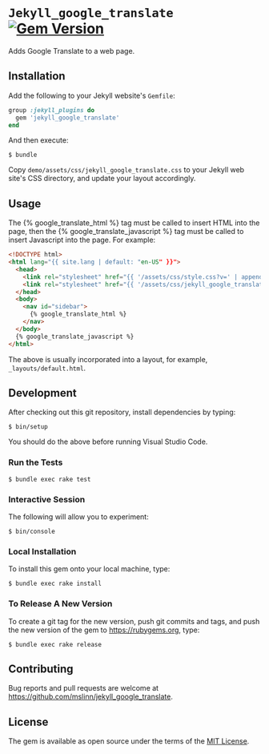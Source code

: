 # `Jekyll_google_translate` [![Gem Version](https://badge.fury.io/rb/jekyll_google_translate.svg)](https://badge.fury.io/rb/jekyll_google_translate)

Adds Google Translate to a web page.


## Installation

Add the following to your Jekyll website's `Gemfile`:

```ruby
group :jekyll_plugins do
  gem 'jekyll_google_translate'
end
```

And then execute:

```shell
$ bundle
```

Copy `demo/assets/css/jekyll_google_translate.css` to your Jekyll web site's CSS directory,
and update your layout accordingly.


## Usage

The {% google_translate_html %} tag must be called to insert HTML into the page,
then the {% google_translate_javascript %} tag must be called to insert Javascript into the page.
For example:

```html
<!DOCTYPE html>
<html lang="{{ site.lang | default: "en-US" }}">
  <head>
    <link rel="stylesheet" href="{{ '/assets/css/style.css?v=' | append: nowMillis }}" type="text/css">
    <link rel="stylesheet" href="{{ '/assets/css/jekyll_google_translate.css?v=' | append: nowMillis }}" type="text/css">
  </head>
  <body>
    <nav id="sidebar">
      {% google_translate_html %}
    </nav>
  </body>
  {% google_translate_javascript %}
</html>
```

The above is usually incorporated into a layout, for example, `_layouts/default.html`.


## Development

After checking out this git repository, install dependencies by typing:

```shell
$ bin/setup
```

You should do the above before running Visual Studio Code.


### Run the Tests

```shell
$ bundle exec rake test
```


### Interactive Session

The following will allow you to experiment:

```shell
$ bin/console
```


### Local Installation

To install this gem onto your local machine, type:

```shell
$ bundle exec rake install
```


### To Release A New Version

To create a git tag for the new version, push git commits and tags,
and push the new version of the gem to https://rubygems.org, type:

```shell
$ bundle exec rake release
```


## Contributing

Bug reports and pull requests are welcome at https://github.com/mslinn/jekyll_google_translate.


## License

The gem is available as open source under the terms of the [MIT License](https://opensource.org/licenses/MIT).
